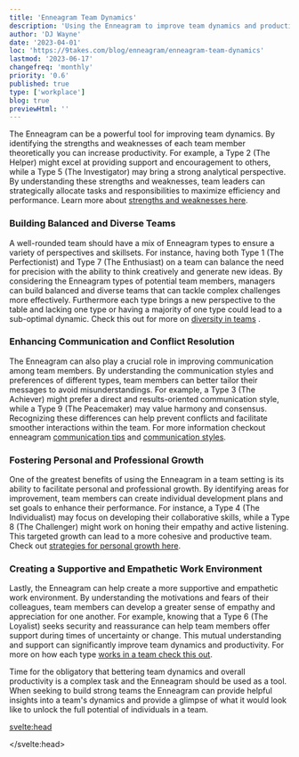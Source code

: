 ```yaml
---
title: 'Enneagram Team Dynamics'
description: 'Using the Enneagram to improve team dynamics and productivity'
author: 'DJ Wayne'
date: '2023-04-01'
loc: 'https://9takes.com/blog/enneagram/enneagram-team-dynamics'
lastmod: '2023-06-17'
changefreq: 'monthly'
priority: '0.6'
published: true
type: ['workplace']
blog: true
previewHtml: ''
---
```


<p class="firstLetter">The Enneagram can be a powerful tool for improving team dynamics. By identifying the strengths and weaknesses of each team member theoretically you can increase productivity. For example, a Type 2 (The Helper) might excel at providing support and encouragement to others, while a Type 5 (The Investigator) may bring a strong analytical perspective. By understanding these strengths and weaknesses, team leaders can strategically allocate tasks and responsibilities to maximize efficiency and performance. Learn more about <a href="enneagram-strengths-and-weaknesses" >strengths and weaknesses here</a>.</p>

### Building Balanced and Diverse Teams

A well-rounded team should have a mix of Enneagram types to ensure a variety of perspectives and skillsets. For instance, having both Type 1 (The Perfectionist) and Type 7 (The Enthusiast) on a team can balance the need for precision with the ability to think creatively and generate new ideas. By considering the Enneagram types of potential team members, managers can build balanced and diverse teams that can tackle complex challenges more effectively. Furthermore each type brings a new perspective to the table and lacking one type or having a majority of one type could lead to a sub-optimal dynamic. Check this out for more on <a href="enneagram-team-diversity" >diversity in teams</a> .

### Enhancing Communication and Conflict Resolution

The Enneagram can also play a crucial role in improving communication among team members. By understanding the communication styles and preferences of different types, team members can better tailor their messages to avoid misunderstandings. For example, a Type 3 (The Achiever) might prefer a direct and results-oriented communication style, while a Type 9 (The Peacemaker) may value harmony and consensus. Recognizing these differences can help prevent conflicts and facilitate smoother interactions within the team. For more information checkout enneagram <a href="enneagram-communication-tips" >communication tips</a> and <a href="enneagram-communication-styles" >communication styles</a>.

### Fostering Personal and Professional Growth

One of the greatest benefits of using the Enneagram in a team setting is its ability to facilitate personal and professional growth. By identifying areas for improvement, team members can create individual development plans and set goals to enhance their performance. For instance, a Type 4 (The Individualist) may focus on developing their collaborative skills, while a Type 8 (The Challenger) might work on honing their empathy and active listening. This targeted growth can lead to a more cohesive and productive team. Check out <a href="enneagram-personal-growth" >strategies for personal growth here</a>.

### Creating a Supportive and Empathetic Work Environment

Lastly, the Enneagram can help create a more supportive and empathetic work environment. By understanding the motivations and fears of their colleagues, team members can develop a greater sense of empathy and appreciation for one another. For example, knowing that a Type 6 (The Loyalist) seeks security and reassurance can help team members offer support during times of uncertainty or change. This mutual understanding and support can significantly improve team dynamics and productivity. For more on how each type <a href="enneagram-types-working-in-teams" >works in a team check this out</a>.

Time for the obligatory that bettering team dynamics and overall productivity is a complex task and the Enneagram should be used as a tool. When seeking to build strong teams the Enneagram can provide helpful insights into a team's dynamics and provide a glimpse of what it would look like to unlock the full potential of individuals in a team.

<svelte:head>

  <script type="application/ld+json">
    {
  "@context": "http://schema.org",
  "@graph": [
    {
      "@type": "Article",
      "articleBody": "The Enneagram can be a powerful tool for improving team dynamics. By identifying the strengths and weaknesses of each team member theoretically you can increase productivity. A well-rounded team should have a mix of Enneagram types to ensure a variety of perspectives and skillsets. The Enneagram can also play a crucial role in improving communication among team members. One of the greatest benefits of using the Enneagram in a team setting is its ability to facilitate personal and professional growth. Lastly, the Enneagram can help create a more supportive and empathetic work environment.",
      "creator" : ["DJ Wayne"],
      "author": {
        "@type": "Person",
        "name": "DJ Wayne",
        "sameAs": ["https://www.instagram.com/djwayne3/", "https://www.youtube.com/@djwayne3", "https://www.linkedin.com/in/davidtwayne/", "https://twitter.com/djwayne3"
        ]
      },
      "dateModified": {
        "@type": "Date",
        "@value": "2023-04-01"
      },
      "datePublished": {
        "@type": "Date",
        "@value": "2023-04-01"
      },
      "description": "Using the Enneagram to improve team dynamics and productivity",
      "headline": "Enneagram Team Dynamics",
      "image": {
        "@type": "ImageObject",
        "height": 800,
        "url": "https://9takes.com/brand/darkRubix.png",
        "width": 1200
      },
      "mainEntityOfPage": {
        "@id": "https://9takes.com/blog/enneagram/enneagram-team-dynamics",
        "@type": "WebPage"
      },
      "mentions": {
        "@type": "Thing",
        "name": "Enneagram"
      },
      "publisher": {
        "@type": "Organization",
        "sameAs": ["https://www.instagram.com/9takesdotcom/", "https://twitter.com/9takesdotcom"],
        "logo": {
          "@type": "ImageObject",
          "url": "https://9takes.com/brand/darkRubix.png"
        },
        "name": "9takes"
      }
    },
    {
      "@type": "FAQPage",
      "mainEntity": [
        {
          "@type": "Question",
          "acceptedAnswer": {
            "@type": "Answer",
            "text": "The Enneagram can be a powerful tool for improving team dynamics. By identifying the strengths and weaknesses of each team member theoretically you can increase productivity. A well-rounded team should have a mix of Enneagram types to ensure a variety of perspectives and skillsets."
          },
          "name": "How can the Enneagram improve team dynamics?"
        },
        {
          "@type": "Question",
          "acceptedAnswer": {
            "@type": "Answer",
            "text": "The Enneagram can play a crucial role in improving communication among team members. By understanding the communication styles and preferences of different types, team members can better tailor their messages to avoid misunderstandings."
          },
          "name": "How can the Enneagram improve team communication?"
        },
        {
          "@type": "Question",
          "acceptedAnswer": {
            "@type": "Answer",
            "text": "One of the greatest benefits of using the Enneagram in a team setting is its ability to facilitate personal and professional growth. By identifying areas for improvement, team members can create individual development plans and set goals to enhance their performance."
          },
          "name": "How can the Enneagram facilitate personal and professional growth in a team setting?"
        },
        {
          "@type": "Question",
          "acceptedAnswer": {
            "@type": "Answer",
            "text": "The Enneagram can help create a more supportive and empathetic work environment. By understanding the motivations and fears of their colleagues, team members can develop a greater sense of empathy and appreciation for one another."
          },
          "name": "How can the Enneagram create a supportive and empathetic work environment?"
        },
        {
          "@type": "Question",
          "acceptedAnswer": {
            "@type": "Answer",
            "text": "A well-rounded team should have a mix of Enneagram types to ensure a variety of perspectives and skillsets. By considering the Enneagram types of potential team members, managers can build balanced and diverse teams that can tackle complex challenges more effectively."
          },
          "name": "How can the Enneagram contribute to building balanced and diverse teams?"
        }
      ]
    }
  ]
}
</script>

</svelte:head>
